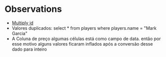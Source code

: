 # Observations

- [Multiply id](https://www.prisma.io/docs/concepts/components/prisma-schema/data-model#defining-an-id-field)
- Valores duplicados: select * from players where players.name = "Mark Garcia"
- A Coluna de preço algumas células está como campo de data. então por esse motivo alguns valores ficaram inflados após a conversão desse dado para inteiro
